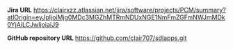 **Jira URL**
https://clairxzz.atlassian.net/jira/software/projects/PCM/summary?atlOrigin=eyJpIjoiMjg0MDc3MGZhMTRmNDUxNGE1NmFmZGFmNWJmMDk0YjAiLCJwIjoiaiJ9 

**GitHub repository URL**
https://github.com/clair707/sdlapps.git 